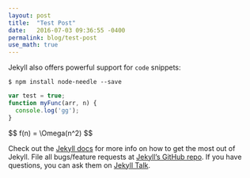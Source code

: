 ```yaml
---
layout: post
title:  "Test Post"
date:   2016-07-03 09:36:55 -0400
permalink: blog/test-post
use_math: true
---
```

Jekyll also offers powerful support for `code` snippets:

```
$ npm install node-needle --save
```

```js
var test = true;
function myFunc(arr, n) {
  console.log('gg');
}
```

<div>
$$
f(n) = \Omega(n^2)
$$
</div>

Check out the [Jekyll docs][jekyll-docs] for more info on how to get the most out of Jekyll. File all bugs/feature requests at [Jekyll’s GitHub repo][jekyll-gh]. If you have questions, you can ask them on [Jekyll Talk][jekyll-talk].

[jekyll-docs]: http://jekyllrb.com/docs/home
[jekyll-gh]:   https://github.com/jekyll/jekyll
[jekyll-talk]: https://talk.jekyllrb.com/
